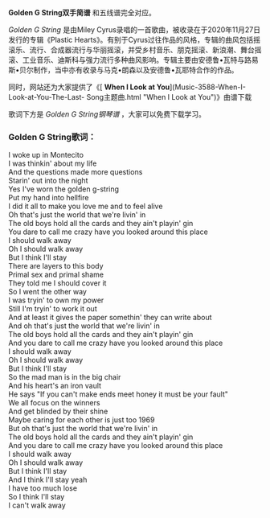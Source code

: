

**Golden G String双手简谱** 和五线谱完全对应。

_Golden G String_ 是由Miley Cyrus录唱的一首歌曲，被收录在于2020年11月27日发行的专辑《Plastic
Hearts》。有别于Cyrus过往作品的风格，专辑的曲风包括摇滚乐、流行、合成器流行与华丽摇滚，并受乡村音乐、朋克摇滚、新浪潮、舞台摇滚、工业音乐、迪斯科与强力流行多种曲风影响。专辑主要由安德鲁•瓦特与路易斯•贝尔制作，当中亦有收录与马克•朗森以及安德鲁•瓦耶特合作的作品。

同时，网站还为大家提供了《[ **When I Look at You**](Music-3588-When-I-Look-at-You-The-Last-
Song主题曲.html "When I Look at You")》曲谱下载

歌词下方是 _Golden G String钢琴谱_ ，大家可以免费下载学习。

### Golden G String歌词：

I woke up in Montecito  
I was thinkin' about my life  
And the questions made more questions  
Starin' out into the night  
Yes I've worn the golden g-string  
Put my hand into hellfire  
I did it all to make you love me and to feel alive  
Oh that's just the world that we're livin' in  
The old boys hold all the cards and they ain't playin' gin  
You dare to call me crazy have you looked around this place  
I should walk away  
Oh I should walk away  
But I think I'll stay  
There are layers to this body  
Primal sex and primal shame  
They told me I should cover it  
So I went the other way  
I was tryin' to own my power  
Still I'm tryin' to work it out  
And at least it gives the paper somethin' they can write about  
And oh that's just the world that we're livin' in  
The old boys hold all the cards and they ain't playin' gin  
And you dare to call me crazy have you looked around this place  
I should walk away  
Oh I should walk away  
But I think I'll stay  
So the mad man is in the big chair  
And his heart's an iron vault  
He says "If you can't make ends meet honey it must be your fault"  
We all focus on the winners  
And get blinded by their shine  
Maybe caring for each other is just too 1969  
But oh that's just the world that we're livin' in  
The old boys hold all the cards and they ain't playin' gin  
And you dare to call me crazy have you looked around this place  
I should walk away  
Oh I should walk away  
But I think I'll stay  
And I think I'll stay yeah  
I have too much lose  
So I think I'll stay  
I can't walk away

